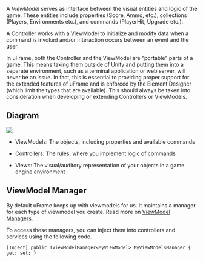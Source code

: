 A _ViewModel_ serves as interface between the visual entities and logic of the game. These entities include properties (Score, Ammo, etc.), collections (Players, Environments etc.), and commands (PlayerHit, Upgrade etc.).

A Controller works with a ViewModel to initialize and modify data when a command is invoked and/or interaction occurs between an event and the user. 

In uFrame, both the Controller and the ViewModel are "portable" parts of a game. This means taking them outside of Unity and putting them into a separate environment, such as a terminal application or web server, will never be an issue. In fact, this is essential to providing proper support for the extended features of uFrame and is enforced by the Element Designer (which limit the types that are available). This should always be taken into consideration when developing or extending Controllers or ViewModels. 

## Diagram

![](http://i.imgur.com/oVunJef.png)

 - ViewModels: The objects, including properties and available commands

- Controllers: The rules, where you implement logic of commands

- Views: The visual/auditory representation of your objects in a game engine environment 

## ViewModel Manager

By default uFrame keeps up with viewmodels for us. It maintains a manager for each type of viewmodel you create. Read more on [ViewModel Managers](ViewModelManager).

To access these managers, you can inject them into controllers and services using the following code.

```
[Inject] public IViewModelManager<MyViewModel> MyViewModelsManager { get; set; }
```